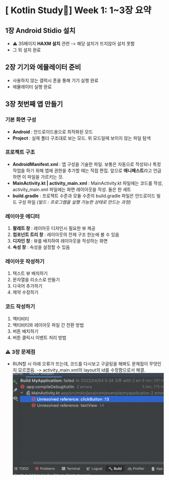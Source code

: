 # [ Kotlin Study📱] Week 1: 1~3장 요약
## 1장 Android Stidio 설치
   - ⚠️ 35페이지 **HAXM 설치** 관련 -> 해당 설치가 뜨지않아 설치 못함
   - 그 외 설치 완료
## 2장 기기와 에뮬레이터 준비
  - 사용하지 않는 갤럭시 폰을 통해 기기 실행 완료
  - 에뮬레이터 실행 완료
## 3장 첫번째 앱 만들기
### 기본 화면 구성
  - **Android** : 안드로이드용으로 최적화된 모드
  - **Project** : 실제 폴더 구조대로 보는 모드. 위 모드일때 보이지 않는 파일 탐색
### 프로젝트 구조
  - **AndroidManifest.xml** : 앱 구성을 기술한 파일. 보통은 자동으로 작성되나 특정 작업을 하기 위해 앱에 권한을 추가할 때는 직접 편집. 앞으로 **매니페스트**라고 언급하면 이 파일을 가르키는 것.
  - **MainActivity.kt | activity_main.xml** : MainActivity.kt 파일에는 코드를 작성, activity_main.xml 파일에는 화면 레이아웃을 작성. 둘은 한 세트
  - **build.gradle** : 프로젝트 수준과 모듈 수준의 build.gradle 파일은 안드로이드 빌드 구성 파일 *(빌드 : 프로그램을 실행 가능한 상태로 만드는 과정)*
### 레이아웃 에디터
  1. **팔레트 창** : 레이아웃 디자인시 필요한 뷰 제공
  2. **컴포넌트 트리 창** : 레이아웃의 전체 구조 한눈에 볼 수 있음
  3. **디자인 창** : 뷰를 배치하여 레이아웃을 작성하는 화면
  4. **속성 창** : 속성을 설정할 수 있음
### 레이아웃 작성하기
  1. 텍스트 뷰 배치하기
  2. 문자열을 리소스로 만들기
  3. 다국어 추가하기
  4. 제약 수정하기
### 코드 작성하기 
  1. 액티비티
  2. 액티비티와 레이아웃 파일 간 전환 방법
  3. 버튼 배치하기
  4. 버튼 클릭시 이벤트 처리 방법
### ⚠️ 3장 문제점 
   - RUN할 시 아래 오류가 뜨는데, 코드를 다시보고 구글링을 해봐도 문제점이 무엇인지 모르겠음. -> activity_main.xml의 layout의 id를 수정함으로서 해결.
![problem](./img/problem.png)

